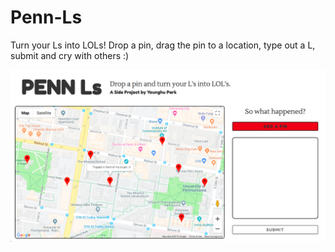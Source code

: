 # Penn-Ls
Turn your Ls into LOLs! Drop a pin, drag the pin to a location, type out a L, submit and cry with others :)

![Penn-Ls-Preview](https://github.com/younghupark/Penn-Ls/blob/master/penn-ls-preview.png)
